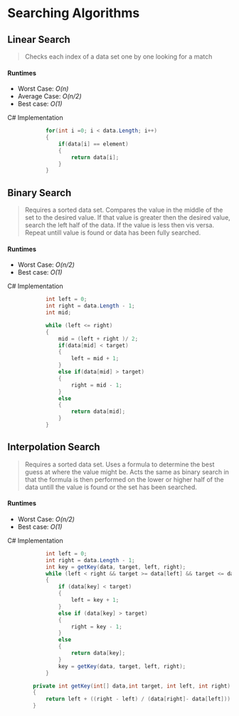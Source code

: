 # Searching Algorithms

## Linear Search
>Checks each index of a data set one by one looking for a match

#### Runtimes
* Worst Case: _O(n)_
* Average Case: _O(n/2)_
* Best case: _O(1)_

C# Implementation
```c#
            for(int i =0; i < data.Length; i++)
            {
                if(data[i] == element)
                {
                    return data[i];
                }
            }
```

## Binary Search
>Requires a sorted data set. Compares the value in the middle of the set to the desired value. If that value is greater then the desired value, search the left half of the data. If the value is less then vis versa. Repeat untill value is found or data has been fully searched.

#### Runtimes
* Worst Case: _O(n/2)_
* Best case: _O(1)_

C# Implementation
```C#
            int left = 0;
            int right = data.Length - 1;
            int mid;

            while (left <= right)
            {
                mid = (left + right )/ 2;
                if(data[mid] < target)
                {
                    left = mid + 1;
                }
                else if(data[mid] > target)
                {
                    right = mid - 1;
                }
                else
                {
                    return data[mid];
                }
            }
```

## Interpolation Search
>Requires a sorted data set. Uses a formula to determine the best guess at where the value might be. Acts the same as binary search in that the formula is then performed on the lower or higher half of the data untill the value is found or the set has been searched.

#### Runtimes
* Worst Case: _O(n/2)_
* Best case: _O(1)_

C# Implementation
```C#
            int left = 0;
            int right = data.Length - 1;
            int key = getKey(data, target, left, right);
            while (left < right && target >= data[left] && target <= data[right])
            {
                if (data[key] < target)
                {
                    left = key + 1;
                }
                else if (data[key] > target)
                {
                    right = key - 1;
                }
                else
                {
                    return data[key];
                }
                key = getKey(data, target, left, right);
            }

        private int getKey(int[] data,int target, int left, int right)
        {
            return left + ((right - left) / (data[right]- data[left])) * (target - data[left]);
        }
```
